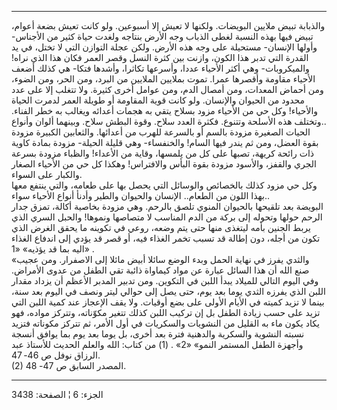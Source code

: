 ------------------------------------------------------------------------

والذبابة تبيض ملايين البويضات. ولكنها لا تعيش إلا أسبوعين. ولو كانت تعيش
بضعة أعوام، تبيض فيها بهذه النسبة لغطى الذباب وجه الأرض بنتاجه ولغدت
حياة كثير من الأجناس- وأولها الإنسان- مستحيلة على وجه هذه الأرض. ولكن
عجلة التوازن التي لا تختل، في يد القدرة التي تدبر هذا الكون، وازنت بين
كثرة النسل وقصر العمر فكان هذا الذي نراه! والميكروبات- وهي أكثر الأحياء
عددا، وأسرعها تكاثرا، وأشدها فتكا- هي كذلك أضعف الأحياء مقاومة وأقصرها
عمرا. تموت بملايين الملايين من البرد، ومن الحر، ومن الضوء، ومن أحماض
المعدات، ومن أمصال الدم، ومن عوامل أخرى كثيرة. ولا تتغلب إلا على عدد
محدود من الحيوان والإنسان. ولو كانت قوية المقاومة أو طويلة العمر لدمرت
الحياة والأحياء! وكل حي من الأحياء مزود بسلاح يتقي به هجمات أعدائه
ويغالب به خطر الفناء. وتختلف هذه الأسلحة وتتنوع. فكثرة العدد سلاح. وقوة
البطش سلاح. وبينهما ألوان وأنواع..  
الحيات الصغيرة مزودة بالسم أو بالسرعة للهرب من أعدائها. والثعابين
الكبيرة مزودة بقوة العضل، ومن ثم يندر فيها السام! والخنفساء- وهي قليلة
الحيلة- مزودة بمادة كاوية ذات رائحة كريهة، تصبها على كل من يلمسها، وقاية
من الأعداء! والظباء مزودة بسرعة الجري والقفز، والأسود مزودة بقوة البأس
والافتراس! وهكذا كل حي من الأحياء الصغار والكبار على السواء.  
وكل حي مزود كذلك بالخصائص والوسائل التي يحصل بها على طعامه، والتي ينتفع
معها بهذا اللون من الطعام.. الإنسان والحيوان والطير وأدنأ أنواع الأحياء
سواء..  
البويضة بعد تلقيحها بالحيوان المنوي تلصق بالرحم. وهي مزودة بخاصية أكالة،
تمزق جدار الرحم حولها وتحوله إلى بركة من الدم المناسب لا متصاصها ونموها!
والحبل السري الذي يربط الجنين بأمه ليتغذى منها حتى يتم وضعه، روعي في
تكوينه ما يحقق الغرض الذي تكون من أجله، دون إطالة قد تسبب تخمر الغذاء
فيه، أو قصر قد يؤدي إلى اندفاع الغذاء اليه بما قد يؤذيه» «1» .  
«والثدي يفرز في نهاية الحمل وبدء الوضع سائلا أبيض مائلا إلى الاصفرار.
ومن عجيب صنع الله أن هذا السائل عبارة عن مواد كيماواة ذائبة تقي الطفل من
عدوى الأمراض. وفي اليوم التالي للميلاد يبدأ اللبن في التكوين. ومن تدبير
المدبر الأعظم أن يزداد مقدار اللبن الذي يفرزه الثدي يوما بعد يوم، حتى
يصل إلى حوالي ليتر ونصف في اليوم بعد سنة، بينما لا تزيد كميته في الأيام
الأولى على بضع أوقيات. ولا يقف الإعجاز عند كمية اللبن التي تزيد على حسب
زيادة الطفل بل إن تركيب اللبن كذلك تتغير مكوّناته، وتتركز مواده، فهو يكاد
يكون ماء به القليل من النشويات والسكريات في أول الأمر، ثم تتركز مكوناته
فتزيد نسبته النشوية والسكرية والدهنية فترة بعد أخرى، بل يوما بعد يوم بما
يوافق أنسجة وأجهزة الطفل المستمر النمو» «2» . (1) من كتاب: الله والعلم
الحديث للأستاذ عبد الرزاق نوفل ص 46- 47.  
(2) المصدر السابق ص 47- 48.

------------------------------------------------------------------------

الجزء: 6 ¦ الصفحة: 3438
